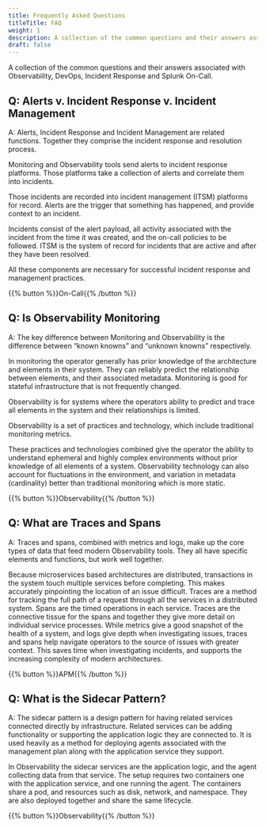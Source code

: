 ```yaml
---
title: Frequently Asked Questions
titleTitle: FAQ
weight: 1
description: A collection of the common questions and their answers associated with Observability, DevOps, Incident Response and Splunk On-Call.
draft: false
---
```


A collection of the common questions and their answers associated with Observability, DevOps, Incident Response and Splunk On-Call.

## Q: Alerts v. Incident Response v. Incident Management

A: Alerts, Incident Response and Incident Management are related functions. Together they comprise the incident response and resolution process.

Monitoring and Observability tools send alerts to incident response platforms. Those platforms take a collection of alerts and correlate them into incidents.

Those incidents are recorded into incident management (ITSM) platforms for record. Alerts are the trigger that something has happened, and provide context to an incident.

Incidents consist of the alert payload, all activity associated with the incident from the time it was created, and the on-call policies to be followed. ITSM is the system of record for incidents that are active and after they have been resolved.

All these components are necessary for successful incident response and management practices.

{{% button  %}}On-Call{{% /button %}}

## Q: Is Observability Monitoring

A: The key difference between Monitoring and Observability is the difference between “known knowns” and “unknown knowns” respectively.

In monitoring the operator generally has prior knowledge of the architecture and elements in their system. They can reliably predict the relationship between elements, and their associated metadata. Monitoring is good for stateful infrastructure that is not frequently changed.

Observability is for systems where the operators ability to predict and trace all elements in the system and their relationships is limited.

Observability is a set of practices and technology, which include traditional monitoring metrics.

These practices and technologies combined give the operator the ability to understand ephemeral and highly complex environments without prior knowledge of all elements of a system. Observability technology can also account for fluctuations in the environment, and variation in metadata (cardinality) better than traditional monitoring which is more static.

{{% button  %}}Observability{{% /button %}}

## Q: What are Traces and Spans

A: Traces and spans, combined with metrics and logs, make up the core types of data that feed modern Observability tools. They all have specific elements and functions, but work well together.

Because microservices based architectures are distributed, transactions in the system touch multiple services before completing. This makes accurately pinpointing the location of an issue difficult. Traces are a method for tracking the full path of a request through all the services in a distributed system. Spans are the timed operations in each service. Traces are the connective tissue for the spans and together they give more detail on individual service processes. While metrics give a good snapshot of the health of a system, and logs give depth when investigating issues, traces and spans help navigate operators to the source of issues with greater context. This saves time when investigating incidents, and supports the increasing complexity of modern architectures.

{{% button  %}}APM{{% /button %}}

## Q: What is the Sidecar Pattern?

A: The sidecar pattern is a design pattern for having related services connected directly by infrastructure. Related services can be adding functionality or supporting the application logic they are connected to. It is used heavily as a method for deploying agents associated with the management plan along with the application service they support.

In Observability the sidecar services are the application logic, and the agent collecting data from that service. The setup requires two containers one with the application service, and one running the agent. The containers share a pod, and resources such as disk, network, and namespace. They are also deployed together and share the same lifecycle.

{{% button  %}}Observability{{% /button %}}
